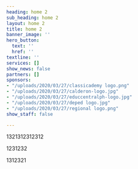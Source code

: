 ```yaml
---
heading: home 2
sub_heading: home 2
layout: home 2
title: home 2
banner_image: ''
hero_button:
  text: ''
  href: ''
textline: ''
services: []
show_news: false
partners: []
sponsors:
- "/uploads/2020/03/27/classicademy logo.png"
- "/uploads/2020/03/27/calderon-logo.jpg"
- "/uploads/2020/03/27/educcentralph-logo.jpg"
- "/uploads/2020/03/27/deped logo.jpg"
- "/uploads/2020/03/27/regional logo.png"
show_staff: false

---
```

1321312312312

1231232

1312321